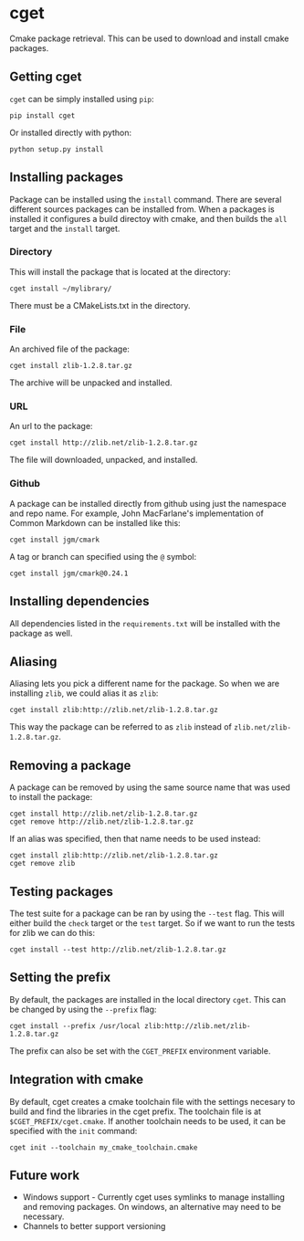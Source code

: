 cget
====

Cmake package retrieval. This can be used to download and install cmake packages.

Getting cget
------------

`cget` can be simply installed using `pip`:

    pip install cget

Or installed directly with python:

    python setup.py install

Installing packages
-------------------

Package can be installed using the `install` command. There are several different sources packages can be installed from. When a packages is installed it configures a build directoy with cmake, and then builds the `all` target and the `install` target.

### Directory

This will install the package that is located at the directory:

    cget install ~/mylibrary/

There must be a CMakeLists.txt in the directory.

### File

An archived file of the package:

    cget install zlib-1.2.8.tar.gz

The archive will be unpacked and installed.

### URL

An url to the package:

    cget install http://zlib.net/zlib-1.2.8.tar.gz

The file will downloaded, unpacked, and installed.

### Github

A package can be installed directly from github using just the namespace and repo name. For example, John MacFarlane's implementation of Common Markdown can be installed like this:

    cget install jgm/cmark

A tag or branch can specified using the `@` symbol:

    cget install jgm/cmark@0.24.1

Installing dependencies
-----------------------

All dependencies listed in the `requirements.txt` will be installed with the package as well.


Aliasing
--------

Aliasing lets you pick a different name for the package. So when we are installing `zlib`, we could alias it as `zlib`:

    cget install zlib:http://zlib.net/zlib-1.2.8.tar.gz

This way the package can be referred to as `zlib` instead of `zlib.net/zlib-1.2.8.tar.gz`.

Removing a package
------------------

A package can be removed by using the same source name that was used to install the package:

    cget install http://zlib.net/zlib-1.2.8.tar.gz
    cget remove http://zlib.net/zlib-1.2.8.tar.gz

If an alias was specified, then that name needs to be used instead:

    cget install zlib:http://zlib.net/zlib-1.2.8.tar.gz
    cget remove zlib

Testing packages
----------------

The test suite for a package can be ran by using the `--test` flag. This will either build the `check` target or the `test` target. So if we want to run the tests for zlib we can do this:

    cget install --test http://zlib.net/zlib-1.2.8.tar.gz


Setting the prefix
------------------

By default, the packages are installed in the local directory `cget`. This can be changed by using the `--prefix` flag:

    cget install --prefix /usr/local zlib:http://zlib.net/zlib-1.2.8.tar.gz

The prefix can also be set with the `CGET_PREFIX` environment variable.

Integration with cmake
----------------------

By default, cget creates a cmake toolchain file with the settings necesary to build and find the libraries in the cget prefix. The toolchain file is at `$CGET_PREFIX/cget.cmake`. If another toolchain needs to be used, it can be specified with the `init` command:

    cget init --toolchain my_cmake_toolchain.cmake

Future work
-----------

* Windows support - Currently cget uses symlinks to manage installing and removing packages. On windows, an alternative may need to be necessary.
* Channels to better support versioning 

